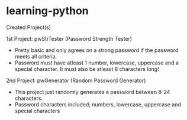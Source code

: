 # learning-python

Created Project(s)

1st Project: pwStrTester (Password Strength Tester)
 - Pretty basic and only agrees on a strong password if the password meets all criteria.
 - Password must have atleast 1 number, lowercase, uppercase and a special character. It must also be atleast 8 characters long!

2nd Project: pwGenerator (Random Password Generator)
 - This project just randomly generates a password between 8-24 characters.
 - Password characters included; numbers, lowercase, uppercase and special characters
